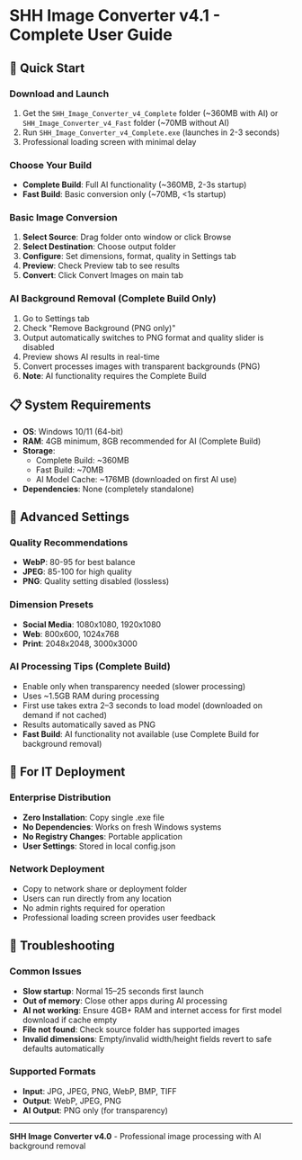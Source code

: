 # SHH Image Converter v4.1 - Complete User Guide

## 🚀 **Quick Start**

### **Download and Launch**
1. Get the `SHH_Image_Converter_v4_Complete` folder (~360MB with AI) or `SHH_Image_Converter_v4_Fast` folder (~70MB without AI)
2. Run `SHH_Image_Converter_v4_Complete.exe` (launches in 2-3 seconds)
3. Professional loading screen with minimal delay

### **Choose Your Build**
- **Complete Build**: Full AI functionality (~360MB, 2-3s startup)
- **Fast Build**: Basic conversion only (~70MB, <1s startup)

### **Basic Image Conversion**
1. **Select Source**: Drag folder onto window or click Browse
2. **Select Destination**: Choose output folder
3. **Configure**: Set dimensions, format, quality in Settings tab
4. **Preview**: Check Preview tab to see results
5. **Convert**: Click Convert Images on main tab

### **AI Background Removal** (Complete Build Only)
1. Go to Settings tab
2. Check "Remove Background (PNG only)"
3. Output automatically switches to PNG format and quality slider is disabled
4. Preview shows AI results in real-time
5. Convert processes images with transparent backgrounds (PNG)
6. **Note**: AI functionality requires the Complete Build

## 📋 **System Requirements**
- **OS**: Windows 10/11 (64-bit)
- **RAM**: 4GB minimum, 8GB recommended for AI (Complete Build)
- **Storage**: 
  - Complete Build: ~360MB
  - Fast Build: ~70MB
  - AI Model Cache: ~176MB (downloaded on first AI use)
- **Dependencies**: None (completely standalone)

## 🔧 **Advanced Settings**

### **Quality Recommendations**
- **WebP**: 80-95 for best balance
- **JPEG**: 85-100 for high quality
- **PNG**: Quality setting disabled (lossless)

### **Dimension Presets**
- **Social Media**: 1080x1080, 1920x1080
- **Web**: 800x600, 1024x768
- **Print**: 2048x2048, 3000x3000

### **AI Processing Tips** (Complete Build)
- Enable only when transparency needed (slower processing)
- Uses ~1.5GB RAM during processing
- First use takes extra 2–3 seconds to load model (downloaded on demand if not cached)
- Results automatically saved as PNG
- **Fast Build**: AI functionality not available (use Complete Build for background removal)

## 🚀 **For IT Deployment**

### **Enterprise Distribution**
- **Zero Installation**: Copy single .exe file
- **No Dependencies**: Works on fresh Windows systems
- **No Registry Changes**: Portable application
- **User Settings**: Stored in local config.json

### **Network Deployment**
- Copy to network share or deployment folder
- Users can run directly from any location
- No admin rights required for operation
- Professional loading screen provides user feedback

## 🔧 **Troubleshooting**

### **Common Issues**
- **Slow startup**: Normal 15–25 seconds first launch
- **Out of memory**: Close other apps during AI processing
- **AI not working**: Ensure 4GB+ RAM and internet access for first model download if cache empty
- **File not found**: Check source folder has supported images
- **Invalid dimensions**: Empty/invalid width/height fields revert to safe defaults automatically

### **Supported Formats**
- **Input**: JPG, JPEG, PNG, WebP, BMP, TIFF
- **Output**: WebP, JPEG, PNG
- **AI Output**: PNG only (for transparency)

---

**SHH Image Converter v4.0** - Professional image processing with AI background removal
